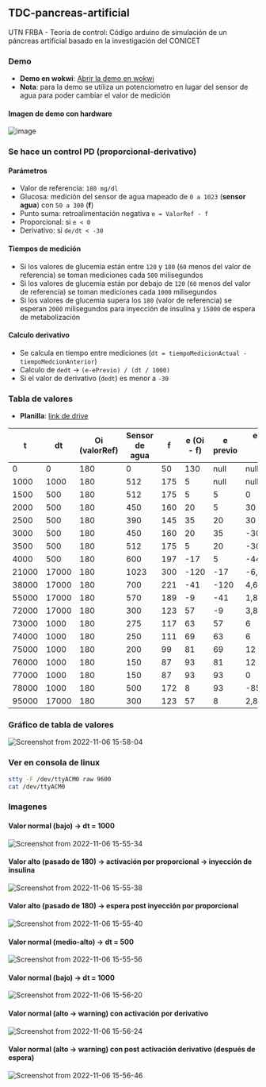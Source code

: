 ## TDC-pancreas-artificial

UTN FRBA - Teoría de control: Código arduino de simulación de un páncreas artificial basado en la investigación del CONICET

### Demo

- **Demo en wokwi**: [Abrir la demo en wokwi](https://wokwi.com/projects/347496920546017875)
- **Nota**: para la demo se utiliza un potenciometro en lugar del sensor de agua para poder cambiar el valor de medición

#### Imagen de demo con hardware

![image](https://user-images.githubusercontent.com/4097554/200192254-f3120795-0d62-47e2-8c90-13e850537b6e.png)

### Se hace un control PD (proporcional-derivativo)

#### Parámetros

- Valor de referencia: `180 mg/dl`
- Glucosa: medición del sensor de agua mapeado de `0 a 1023` (**sensor agua**) con `50 a 300` (**f**)
- Punto suma: retroalimentación negativa `e = ValorRef - f`
- Proporcional: si `e < 0`
- Derivativo: si `de/dt < -30`

#### Tiempos de medición

- Si los valores de glucemia están entre `120` y `180` (`60` menos del valor de referencia) se toman mediciones cada `500` milisegundos
- Si los valores de glucemia están por debajo de `120` (`60` menos del valor de referencia) se toman mediciones cada `1000` milisegundos
- Si los valores de glucemia supera los `180` (valor de referencia) se esperan `2000` milisegundos para inyección de insulina y `15000` de espera de metabolización

#### Calculo derivativo

- Se calcula en tiempo entre mediciones (`dt = tiempoMedicionActual - tiempoMedcionAnterior`)
- Calculo de `dedt` -> `(e-ePrevio) / (dt / 1000)`
- Si el valor de derivativo (`dedt`) es menor a `-30`

### Tabla de valores

- **Planilla**: [link de drive](https://docs.google.com/spreadsheets/d/1eZSCC03KBxAKdVK58ssGJT3xnhAzRS-QLdvUbbb3vlo/edit?usp=sharing)

t|dt|Oi (valorRef)|Sensor de agua|f|e (Oi - f)|e previo|e diff (e - e previo) /tiempo|proporcional (e < 0)|derivativo con tiempo|OR|Unidades de insulina|siguiente dt|Valor final esperado
|---|---|---|---|---|---|---|---|---|---|---|---|---|---|
0|0|180|0|50|130|null|null|FALSO|FALSO|FALSO|0|1000|50
1000|1000|180|512|175|5|null|null|FALSO|FALSO|FALSO|0|500|175
1500|500|180|512|175|5|5|0|FALSO|FALSO|FALSO|0|500|175
2000|500|180|450|160|20|5|30|FALSO|FALSO|FALSO|0|500|160
2500|500|180|390|145|35|20|30|FALSO|FALSO|FALSO|0|500|145
3000|500|180|450|160|20|35|-30|FALSO|FALSO|FALSO|0|500|160
3500|500|180|512|175|5|20|-30|FALSO|FALSO|FALSO|0|500|175
4000|500|180|600|197|-17|5|-44|VERDADERO|VERDADERO|VERDADERO|2|17000|97
21000|17000|180|1023|300|-120|-17|-6,058823529|VERDADERO|FALSO|VERDADERO|3|17000|150
38000|17000|180|700|221|-41|-120|4,647058824|VERDADERO|FALSO|VERDADERO|2|17000|121
55000|17000|180|570|189|-9|-41|1,882352941|VERDADERO|FALSO|VERDADERO|2|17000|89
72000|17000|180|300|123|57|-9|3,882352941|FALSO|FALSO|FALSO|0|1000|123
73000|1000|180|275|117|63|57|6|FALSO|FALSO|FALSO|0|1000|117
74000|1000|180|250|111|69|63|6|FALSO|FALSO|FALSO|0|1000|111
75000|1000|180|200|99|81|69|12|FALSO|FALSO|FALSO|0|1000|99
76000|1000|180|150|87|93|81|12|FALSO|FALSO|FALSO|0|1000|87
77000|1000|180|150|87|93|93|0|FALSO|FALSO|FALSO|0|1000|87
78000|1000|180|500|172|8|93|-85|FALSO|VERDADERO|VERDADERO|1|17000|122
95000|17000|180|300|123|57|8|2,882352941|FALSO|FALSO|FALSO|0|1000|123

### Gráfico de tabla de valores

![Screenshot from 2022-11-06 15-58-04](https://user-images.githubusercontent.com/4097554/200191149-89ff518a-fbb6-4e1c-a145-d4da0b08d509.png)

### Ver en consola de linux

```bash
stty -F /dev/ttyACM0 raw 9600
cat /dev/ttyACM0
```

### Imagenes

#### Valor normal (bajo) -> dt = 1000

![Screenshot from 2022-11-06 15-55-34](https://user-images.githubusercontent.com/4097554/200191160-d2123fba-e53c-412b-ad1a-81093da9eab0.png)

#### Valor alto (pasado de 180) -> activación por proporcional -> inyección de insulina

![Screenshot from 2022-11-06 15-55-38](https://user-images.githubusercontent.com/4097554/200191158-bae306c7-5763-4be3-a1bb-1f638df9f06f.png)

#### Valor alto (pasado de 180) -> espera post inyección por proporcional

![Screenshot from 2022-11-06 15-55-40](https://user-images.githubusercontent.com/4097554/200191157-da3cd858-0e74-4e60-9551-a1ac92285ec5.png)

#### Valor normal (medio-alto) -> dt = 500

![Screenshot from 2022-11-06 15-55-56](https://user-images.githubusercontent.com/4097554/200191156-abd90f8e-a37c-4976-924d-98195c4b389f.png)

#### Valor normal (bajo) -> dt = 1000

![Screenshot from 2022-11-06 15-56-20](https://user-images.githubusercontent.com/4097554/200191155-6a7057ac-b488-4d76-bc51-4df5318a88fe.png)

#### Valor normal (alto -> warning) con activación por derivativo

![Screenshot from 2022-11-06 15-56-24](https://user-images.githubusercontent.com/4097554/200191154-32a9eccb-01f2-4613-a70d-f96f3687e5e9.png)

#### Valor normal (alto -> warning) con post activación derivativo (después de espera)

![Screenshot from 2022-11-06 15-56-46](https://user-images.githubusercontent.com/4097554/200191152-795948b9-6021-4d36-a51f-1967bc9eaa25.png)
